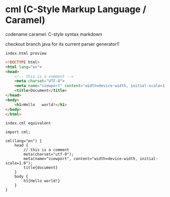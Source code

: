 # cml (C-Style Markup Language / Caramel)
codename caramel: C-style syntax markdown

checkout branch java for its current parser generator!!

`index.html preview`
```html
<!DOCTYPE html>
<html lang="en">
<head>
    <!-- this is a comment -->
    <meta charset="UTF-8">
    <meta name="viewport" content="width=device-width, initial-scale=1.0">
    <title>Document</title>
</head>
<body>
    <h1>Hello   world!</h1>
</body>
</html>
```

`index.cml equivalent`
```
import cml;

cml(lang="en") {
    head {
        // this is a comment
        meta(charset="utf-8");
        meta(name="viewport", content="width=device-width, initial-scale=1.0");
        title{document}
    }
    body {
        h1{Hello world!}
    }
}
```

